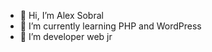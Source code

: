- 👋 Hi, I’m Alex Sobral
- 🧩 I’m currently learning PHP and WordPress
- 💪 I’m developer web jr

<!---
Alex960sobral/Alex960sobral is a ✨ special ✨ repository because its `README.md` (this file) appears on your GitHub profile.
You can click the Preview link to take a look at your changes.
--->
